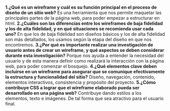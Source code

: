 **1.¿Qué es un wireframe y cuál es su función principal en el proceso de diseño de un sitio web?**
Es una herramienta que nos permite maquetar las principales partes de la página web, para poder empezar a estructurar en html.
**2.¿Cuáles son las diferencias entre los wireframes de baja fidelidad y los de alta fidelidad, y en qué situaciones se recomienda usar cada uno?**
En que los de baja fidelidad son diseños básicos y los de alta fidelidad son más detallados, los usamos según la etapa del diseño en que nos encontremos.
**3.¿Por qué es importante realizar una investigación de usuario antes de crear un wireframe, y qué aspectos se deben considerar durante esta investigación?**
Porque nos ayuda a entender la necesidad del usuario y de esta manera definir como realizará la interacción con la página web, para poder comenzar el bosquejo.
**4.¿Qué elementos clave deben incluirse en un wireframe para asegurar que se comunique efectivamente la estructura y funcionalidad del sitio?**
Diseño, navegación, contenido, elementos interactivos, consistencia y propósito del proyecto.
**5.¿Cómo contribuye CSS a lograr que el wireframe elaborado pueda ser desarrollado en una página web?**
Contribuye dando estilos a los elementos, texto e imágenes. De tal forma que sea atractivo para el usuario final.